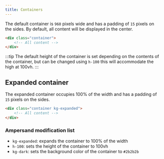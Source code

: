```yaml
---
title: Containers
---
```


<link rel="stylesheet" href="https://cdn.jsdelivr.net/npm/kagaristyle@1.1.1/dist/css/common.min.css"/>

The default container is `960` pixels wide and has a padding of `15` pixels on the sides. By default, all content will be displayed in the center.

```html
<div class="container">
    <!-- All content -->
</div>
```

:::tip
The default height of the container is set depending on the contents of the container, but can be changed using `h-100` this will accommodate the high at 100vh.
:::

## Expanded container

The expanded container occupies 100% of the width and has a padding of `15` pixels on the sides.

```html
<div class="container kg-expanded">
    <!-- All content -->
</div>
```

### Ampersand modification list

* `kg-expanded`: expands the container to 100% of the width
* `h-100`: sets the height of the container to 100vh
* `kg-dark`: sets the background color of the container to `#2b2b2b`